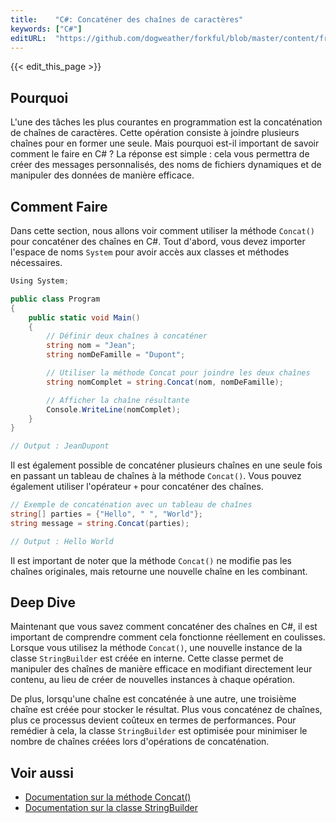 ```yaml
---
title:    "C#: Concaténer des chaînes de caractères"
keywords: ["C#"]
editURL:  "https://github.com/dogweather/forkful/blob/master/content/fr/c-sharp/concatenating-strings.md"
---
```


{{< edit_this_page >}}

## Pourquoi

L'une des tâches les plus courantes en programmation est la concaténation de chaînes de caractères. Cette opération consiste à joindre plusieurs chaînes pour en former une seule. Mais pourquoi est-il important de savoir comment le faire en C# ? La réponse est simple : cela vous permettra de créer des messages personnalisés, des noms de fichiers dynamiques et de manipuler des données de manière efficace.

## Comment Faire

Dans cette section, nous allons voir comment utiliser la méthode `Concat()` pour concaténer des chaînes en C#. Tout d'abord, vous devez importer l'espace de noms `System` pour avoir accès aux classes et méthodes nécessaires.

```C#
Using System;

public class Program 
{
    public static void Main() 
    {
        // Définir deux chaînes à concaténer
        string nom = "Jean";
        string nomDeFamille = "Dupont";

        // Utiliser la méthode Concat pour joindre les deux chaînes
        string nomComplet = string.Concat(nom, nomDeFamille);

        // Afficher la chaîne résultante
        Console.WriteLine(nomComplet);
    }
}

// Output : JeanDupont
```

Il est également possible de concaténer plusieurs chaînes en une seule fois en passant un tableau de chaînes à la méthode `Concat()`. Vous pouvez également utiliser l'opérateur `+` pour concaténer des chaînes.

```C#
// Exemple de concaténation avec un tableau de chaînes
string[] parties = {"Hello", " ", "World"};
string message = string.Concat(parties);

// Output : Hello World
```

Il est important de noter que la méthode `Concat()` ne modifie pas les chaînes originales, mais retourne une nouvelle chaîne en les combinant.

## Deep Dive

Maintenant que vous savez comment concaténer des chaînes en C#, il est important de comprendre comment cela fonctionne réellement en coulisses. Lorsque vous utilisez la méthode `Concat()`, une nouvelle instance de la classe `StringBuilder` est créée en interne. Cette classe permet de manipuler des chaînes de manière efficace en modifiant directement leur contenu, au lieu de créer de nouvelles instances à chaque opération.

De plus, lorsqu'une chaîne est concaténée à une autre, une troisième chaîne est créée pour stocker le résultat. Plus vous concaténez de chaînes, plus ce processus devient coûteux en termes de performances. Pour remédier à cela, la classe `StringBuilder` est optimisée pour minimiser le nombre de chaînes créées lors d'opérations de concaténation.

## Voir aussi

- [Documentation sur la méthode Concat()](https://docs.microsoft.com/fr-fr/dotnet/api/system.string.concat?view=net-5.0)
- [Documentation sur la classe StringBuilder](https://docs.microsoft.com/fr-fr/dotnet/api/system.text.stringbuilder?view=net-5.0)